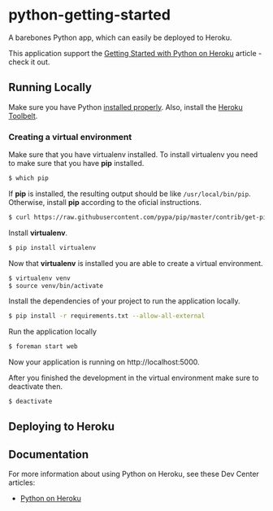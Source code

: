 # python-getting-started

A barebones Python app, which can easily be deployed to Heroku.

This application support the [Getting Started with Python on Heroku](https://devcenter.heroku.com/articles/getting-started-with-python) article - check it out.

## Running Locally

Make sure you have Python [installed properly](http://install.python-guide.org).  Also, install the [Heroku Toolbelt](https://toolbelt.heroku.com/).

### Creating a virtual environment

Make sure that you have virtualenv installed. To install virtualenv you need to make sure that you have **pip**
installed.

```sh
$ which pip
```
If **pip** is installed, the resulting output should be like `/usr/local/bin/pip`. Otherwise, install **pip** according to the oficial instructions.

```sh
$ curl https://raw.githubusercontent.com/pypa/pip/master/contrib/get-pip.py | python
```
Install **virtualenv**.

```sh
$ pip install virtualenv
```
Now that **virtualenv** is installed you are able to create a virtual environment.

```sh
$ virtualenv venv
$ source venv/bin/activate
```

Install the dependencies of your project to run the application locally.

```sh
$ pip install -r requirements.txt --allow-all-external
```
Run the application locally

```sh
$ foreman start web
```
Now your application is running on http://localhost:5000.

After you finished the development in the virtual environment make sure to deactivate then.

```sh
$ deactivate
```

## Deploying to Heroku

## Documentation

For more information about using Python on Heroku, see these Dev Center articles:

- [Python on Heroku](https://devcenter.heroku.com/categories/python)

